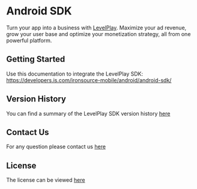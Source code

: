 # Android SDK 

Turn your app into a business with [LevelPlay](https://www.is.com/). Maximize your ad revenue, grow your user base and optimize your monetization strategy, all from one powerful platform.

## Getting Started
Use this documentation to integrate the LevelPlay SDK:
https://developers.is.com/ironsource-mobile/android/android-sdk/

## Version History 
You can find a summary of the LevelPlay SDK version history [here](https://developers.is.com/ironsource-mobile/android/sdk-change-log/)

## Contact Us
For any question please contact us [here](https://ironsrc.my.site.com/helpcenter/s/)

## License 
The license can be viewed [here](https://github.com/ironsource-mobile/android-sdk/blob/master/LICENSE)
